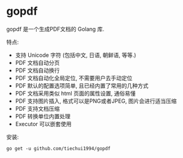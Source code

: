 # gopdf

gopdf 是一个生成PDF文档的 Golang 库.

特点:

- 支持 Unicode 字符 (包括中文, 日语, 朝鲜语, 等等.)
- PDF 文档自动分页
- PDF 文档自动换行
- PDF 文档自动化全局定位, 不需要用户去手动定位
- PDF 默认的配置选项简单, 且已经内置了常用的几种方式
- PDF 文档采用类似 html 页面的属性设置, 通俗易懂
- PDF 支持图片插入, 格式可以是PNG或者JPEG, 图片会进行适当压缩
- PDF 支持文档压缩
- PDF 转换单位内置处理
- Executor 可以嵌套使用

安装:

```
go get -u github.com/tiechui1994/gopdf
```

